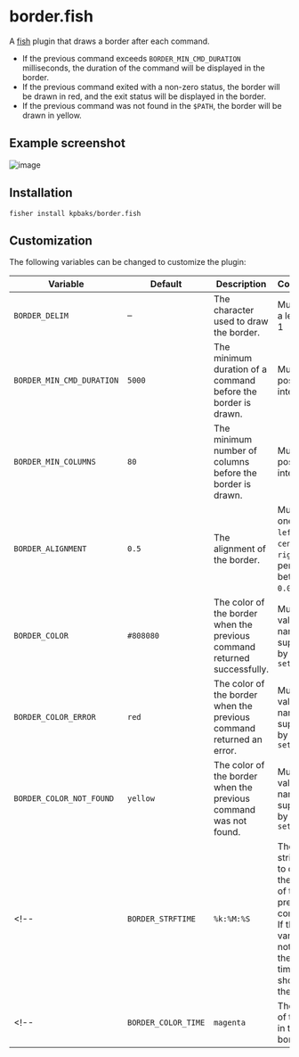 # border.fish

A [fish](https://fishshell.com/) plugin that draws a border after each command.
- If the previous command exceeds `BORDER_MIN_CMD_DURATION` milliseconds, the duration of the command will be displayed in the border.
- If the previous command exited with a non-zero status, the border will be drawn in red, and the exit status will be displayed in the border.
- If the previous command was not found in the `$PATH`, the border will be drawn in yellow.


## Example screenshot

![image](https://github.com/kpbaks/border.fish/assets/57013304/9d4f28c6-7a34-477a-baed-fae613449164)

## Installation

```fish
fisher install kpbaks/border.fish
```

## Customization

The following variables can be changed to customize the plugin:

| Variable                  | Default   | Description                                                                                                                                 | Constraints                                                                        |
| ------------------------- | --------- | ------------------------------------------------------------------------------------------------------------------------------------------- | ---------------------------------------------------------------------------------- |
| `BORDER_DELIM`            | `─`       | The character used to draw the border.                                                                                                      | Must have a length of 1                                                            |
| `BORDER_MIN_CMD_DURATION` | `5000`    | The minimum duration of a command before the border is drawn.                                                                               | Must be a positive integer                                                         |
| `BORDER_MIN_COLUMNS`      | `80`      | The minimum number of columns before the border is drawn.                                                                                   | Must be a positive integer                                                         |
| `BORDER_ALIGNMENT`        | `0.5`     | The alignment of the border.                                                                                                                | Must be one of: `left`, `center`, `right`, or a percentage between `0.0` and `1.0` |
| `BORDER_COLOR`            | `#808080` | The color of the border when the previous command returned successfully.                                                                    | Must be a valid color name supported by `set_color`                                |
| `BORDER_COLOR_ERROR`      | `red`     | The color of the border when the previous command returned an error.                                                                        | Must be a valid color name supported by `set_color`                                |
| `BORDER_COLOR_NOT_FOUND`  | `yellow`  | The color of the border when the previous command was not found.                                                                            | Must be a valid color name supported by `set_color`                                |
<!-- | `BORDER_STRFTIME`         |     `%k:%M:%S`      | The format string used to display the duration of the previous command. If the variable is not defined then no time is shown in the border. | Must be a valid format string for `date +"<format-str>"`                                           | -->
<!-- | `BORDER_COLOR_TIME` | `magenta` | The color of the time in the border. | Must be a valid color name supported by `set_color` | -->

